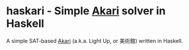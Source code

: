 # haskari - Simple [Akari] solver in Haskell

A simple SAT-based [Akari] (a.k.a. Light Up, or 美術館) written in Haskell.

[Akari]: http://www.nikoli.co.jp/en/puzzles/akari.html
